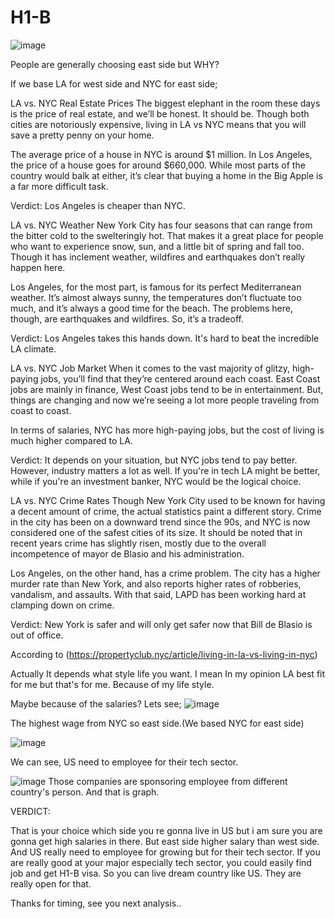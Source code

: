 # H1-B

![image](https://user-images.githubusercontent.com/78299757/208856261-b941e825-b493-4f8d-b459-a5305fbc0e58.png)

People are generally choosing east side but WHY?

If we base LA for west side and NYC for east side;

LA vs. NYC Real Estate Prices
The biggest elephant in the room these days is the price of real estate, and we’ll be honest. It should be. Though both cities are notoriously expensive, living in LA vs NYC means that you will save a pretty penny on your home. 

The average price of a house in NYC is around $1 million. In Los Angeles, the price of a house goes for around $660,000. While most parts of the country would balk at either, it’s clear that buying a home in the Big Apple is a far more difficult task. 

Verdict: Los Angeles is cheaper than NYC. 

LA vs. NYC Weather
New York City has four seasons that can range from the bitter cold to the swelteringly hot. That makes it a great place for people who want to experience snow, sun, and a little bit of spring and fall too. Though it has inclement weather, wildfires and earthquakes don’t really happen here.

Los Angeles, for the most part, is famous for its perfect Mediterranean weather. It’s almost always sunny, the temperatures don’t fluctuate too much, and it’s always a good time for the beach. The problems here, though, are earthquakes and wildfires. So, it’s a tradeoff.

Verdict: Los Angeles takes this hands down. It's hard to beat the incredible LA climate. 

LA vs. NYC Job Market
When it comes to the vast majority of glitzy, high-paying jobs, you’ll find that they’re centered around each coast. East Coast jobs are mainly in finance, West Coast jobs tend to be in entertainment. But, things are changing and now we’re seeing a lot more people traveling from coast to coast. 

In terms of salaries, NYC has more high-paying jobs, but the cost of living is much higher compared to LA. 

Verdict: It depends on your situation, but NYC jobs tend to pay better. However, industry matters a lot as well. If you're in tech LA might be better, while if you're an investment banker, NYC would be the logical choice.

LA vs. NYC Crime Rates
Though New York City used to be known for having a decent amount of crime, the actual statistics paint a different story. Crime in the city has been on a downward trend since the 90s, and NYC is now considered one of the safest cities of its size. It should be noted that in recent years crime has slightly risen, mostly due to the overall incompetence of mayor de Blasio and his administration. 

Los Angeles, on the other hand, has a crime problem. The city has a higher murder rate than New York, and also reports higher rates of robberies, vandalism, and assaults. With that said, LAPD has been working hard at clamping down on crime.

Verdict: New York is safer and will only get safer now that Bill de Blasio is out of office.

According to (https://propertyclub.nyc/article/living-in-la-vs-living-in-nyc)

Actually It depends what style life you want. I mean In my opinion LA best fit for me but that's for me. Because of my life style. 


Maybe because of the salaries? Lets see;
![image](https://user-images.githubusercontent.com/78299757/208979348-bde6b385-6957-4581-b567-76596699453d.png)

The highest wage from NYC so east side.(We based NYC for east side)

![image](https://user-images.githubusercontent.com/78299757/208980096-6e876669-ba2c-481d-8e23-3135c6ed7c74.png)

We can see, US need to employee for their tech sector.


![image](https://user-images.githubusercontent.com/78299757/208981498-3d97265c-912e-4ec0-a084-ea8ffea265f0.png)
Those companies are sponsoring employee from different country's person. And that is graph.

VERDICT:

That is your choice which side you re gonna live in US but i am sure you are gonna get high salaries in there. But east side higher salary than west side. And US really need to employee for growing but for their tech sector. If you are really good at your major especially tech sector, you could easily find job and get H1-B visa. So you can live dream country like US. They are really open for that. 

Thanks for timing, see you next analysis..

